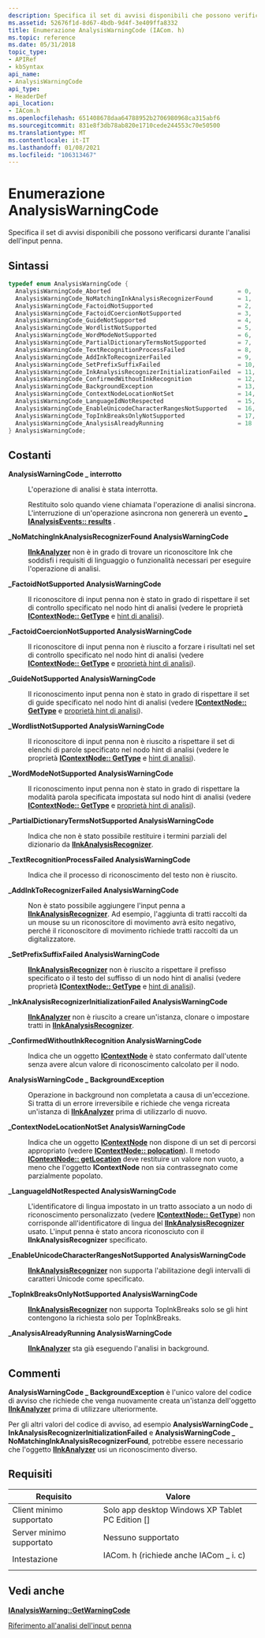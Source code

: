 ```yaml
---
description: Specifica il set di avvisi disponibili che possono verificarsi durante l'analisi dell'input penna.
ms.assetid: 52676f1d-8d67-4bdb-9d4f-3e409ffa8332
title: Enumerazione AnalysisWarningCode (IACom. h)
ms.topic: reference
ms.date: 05/31/2018
topic_type:
- APIRef
- kbSyntax
api_name:
- AnalysisWarningCode
api_type:
- HeaderDef
api_location:
- IACom.h
ms.openlocfilehash: 651408678daa64788952b2706980968ca315abf6
ms.sourcegitcommit: 831e8f3db78ab820e1710cede244553c70e50500
ms.translationtype: MT
ms.contentlocale: it-IT
ms.lasthandoff: 01/08/2021
ms.locfileid: "106313467"
---
```

# <a name="analysiswarningcode-enumeration"></a>Enumerazione AnalysisWarningCode

Specifica il set di avvisi disponibili che possono verificarsi durante l'analisi dell'input penna.

## <a name="syntax"></a>Sintassi


```C++
typedef enum AnalysisWarningCode { 
  AnalysisWarningCode_Aborted                                    = 0,
  AnalysisWarningCode_NoMatchingInkAnalysisRecognizerFound       = 1,
  AnalysisWarningCode_FactoidNotSupported                        = 2,
  AnalysisWarningCode_FactoidCoercionNotSupported                = 3,
  AnalysisWarningCode_GuideNotSupported                          = 4,
  AnalysisWarningCode_WordlistNotSupported                       = 5,
  AnalysisWarningCode_WordModeNotSupported                       = 6,
  AnalysisWarningCode_PartialDictionaryTermsNotSupported         = 7,
  AnalysisWarningCode_TextRecognitionProcessFailed               = 8,
  AnalysisWarningCode_AddInkToRecognizerFailed                   = 9,
  AnalysisWarningCode_SetPrefixSuffixFailed                      = 10,
  AnalysisWarningCode_InkAnalysisRecognizerInitializationFailed  = 11,
  AnalysisWarningCode_ConfirmedWithoutInkRecognition             = 12,
  AnalysisWarningCode_BackgroundException                        = 13,
  AnalysisWarningCode_ContextNodeLocationNotSet                  = 14,
  AnalysisWarningCode_LanguageIdNotRespected                     = 15,
  AnalysisWarningCode_EnableUnicodeCharacterRangesNotSupported   = 16,
  AnalysisWarningCode_TopInkBreaksOnlyNotSupported               = 17,
  AnalysisWarningCode_AnalysisAlreadyRunning                     = 18
} AnalysisWarningCode;
```



## <a name="constants"></a>Costanti

<dl> <dt>

<span id="AnalysisWarningCode_Aborted"></span><span id="analysiswarningcode_aborted"></span><span id="ANALYSISWARNINGCODE_ABORTED"></span>**AnalysisWarningCode \_ interrotto**
</dt> <dd>

L'operazione di analisi è stata interrotta.

Restituito solo quando viene chiamata l'operazione di analisi sincrona. L'interruzione di un'operazione asincrona non genererà un evento [**\_ IAnalysisEvents:: results**](-ianalysisevents-results.md) .

</dd> <dt>

<span id="AnalysisWarningCode_NoMatchingInkAnalysisRecognizerFound"></span><span id="analysiswarningcode_nomatchinginkanalysisrecognizerfound"></span><span id="ANALYSISWARNINGCODE_NOMATCHINGINKANALYSISRECOGNIZERFOUND"></span>**\_NoMatchingInkAnalysisRecognizerFound AnalysisWarningCode**
</dt> <dd>

[**IInkAnalyzer**](iinkanalyzer.md) non è in grado di trovare un riconoscitore Ink che soddisfi i requisiti di linguaggio o funzionalità necessari per eseguire l'operazione di analisi.

</dd> <dt>

<span id="AnalysisWarningCode_FactoidNotSupported"></span><span id="analysiswarningcode_factoidnotsupported"></span><span id="ANALYSISWARNINGCODE_FACTOIDNOTSUPPORTED"></span>**\_FactoidNotSupported AnalysisWarningCode**
</dt> <dd>

Il riconoscitore di input penna non è stato in grado di rispettare il set di controllo specificato nel nodo hint di analisi (vedere le proprietà [**IContextNode:: GetType**](icontextnode-gettype.md) e [hint di analisi](analysis-hint-properties.md)).

</dd> <dt>

<span id="AnalysisWarningCode_FactoidCoercionNotSupported"></span><span id="analysiswarningcode_factoidcoercionnotsupported"></span><span id="ANALYSISWARNINGCODE_FACTOIDCOERCIONNOTSUPPORTED"></span>**\_FactoidCoercionNotSupported AnalysisWarningCode**
</dt> <dd>

Il riconoscitore di input penna non è riuscito a forzare i risultati nel set di controllo specificato nel nodo hint di analisi (vedere [**IContextNode:: GetType**](icontextnode-gettype.md) e [proprietà hint di analisi](analysis-hint-properties.md)).

</dd> <dt>

<span id="AnalysisWarningCode_GuideNotSupported"></span><span id="analysiswarningcode_guidenotsupported"></span><span id="ANALYSISWARNINGCODE_GUIDENOTSUPPORTED"></span>**\_GuideNotSupported AnalysisWarningCode**
</dt> <dd>

Il riconoscimento input penna non è stato in grado di rispettare il set di guide specificato nel nodo hint di analisi (vedere [**IContextNode:: GetType**](icontextnode-gettype.md) e [proprietà hint di analisi](analysis-hint-properties.md)).

</dd> <dt>

<span id="AnalysisWarningCode_WordlistNotSupported"></span><span id="analysiswarningcode_wordlistnotsupported"></span><span id="ANALYSISWARNINGCODE_WORDLISTNOTSUPPORTED"></span>**\_WordlistNotSupported AnalysisWarningCode**
</dt> <dd>

Il riconoscitore di input penna non è riuscito a rispettare il set di elenchi di parole specificato nel nodo hint di analisi (vedere le proprietà [**IContextNode:: GetType**](icontextnode-gettype.md) e [hint di analisi](analysis-hint-properties.md)).

</dd> <dt>

<span id="AnalysisWarningCode_WordModeNotSupported"></span><span id="analysiswarningcode_wordmodenotsupported"></span><span id="ANALYSISWARNINGCODE_WORDMODENOTSUPPORTED"></span>**\_WordModeNotSupported AnalysisWarningCode**
</dt> <dd>

Il riconoscimento input penna non è stato in grado di rispettare la modalità parola specificata impostata sul nodo hint di analisi (vedere [**IContextNode:: GetType**](icontextnode-gettype.md) e [proprietà hint di analisi](analysis-hint-properties.md)).

</dd> <dt>

<span id="AnalysisWarningCode_PartialDictionaryTermsNotSupported"></span><span id="analysiswarningcode_partialdictionarytermsnotsupported"></span><span id="ANALYSISWARNINGCODE_PARTIALDICTIONARYTERMSNOTSUPPORTED"></span>**\_PartialDictionaryTermsNotSupported AnalysisWarningCode**
</dt> <dd>

Indica che non è stato possibile restituire i termini parziali del dizionario da [**IInkAnalysisRecognizer**](iinkanalysisrecognizer.md).

</dd> <dt>

<span id="AnalysisWarningCode_TextRecognitionProcessFailed"></span><span id="analysiswarningcode_textrecognitionprocessfailed"></span><span id="ANALYSISWARNINGCODE_TEXTRECOGNITIONPROCESSFAILED"></span>**\_TextRecognitionProcessFailed AnalysisWarningCode**
</dt> <dd>

Indica che il processo di riconoscimento del testo non è riuscito.

</dd> <dt>

<span id="AnalysisWarningCode_AddInkToRecognizerFailed"></span><span id="analysiswarningcode_addinktorecognizerfailed"></span><span id="ANALYSISWARNINGCODE_ADDINKTORECOGNIZERFAILED"></span>**\_AddInkToRecognizerFailed AnalysisWarningCode**
</dt> <dd>

Non è stato possibile aggiungere l'input penna a [**IInkAnalysisRecognizer**](iinkanalysisrecognizer.md). Ad esempio, l'aggiunta di tratti raccolti da un mouse su un riconoscitore di movimento avrà esito negativo, perché il riconoscitore di movimento richiede tratti raccolti da un digitalizzatore.

</dd> <dt>

<span id="AnalysisWarningCode_SetPrefixSuffixFailed"></span><span id="analysiswarningcode_setprefixsuffixfailed"></span><span id="ANALYSISWARNINGCODE_SETPREFIXSUFFIXFAILED"></span>**\_SetPrefixSuffixFailed AnalysisWarningCode**
</dt> <dd>

[**IInkAnalysisRecognizer**](iinkanalysisrecognizer.md) non è riuscito a rispettare il prefisso specificato o il testo del suffisso di un nodo hint di analisi (vedere proprietà [**IContextNode:: GetType**](icontextnode-gettype.md) e [hint di analisi](analysis-hint-properties.md)).

</dd> <dt>

<span id="AnalysisWarningCode_InkAnalysisRecognizerInitializationFailed"></span><span id="analysiswarningcode_inkanalysisrecognizerinitializationfailed"></span><span id="ANALYSISWARNINGCODE_INKANALYSISRECOGNIZERINITIALIZATIONFAILED"></span>**\_InkAnalysisRecognizerInitializationFailed AnalysisWarningCode**
</dt> <dd>

[**IInkAnalyzer**](iinkanalyzer.md) non è riuscito a creare un'istanza, clonare o impostare tratti in [**IInkAnalysisRecognizer**](iinkanalysisrecognizer.md).

</dd> <dt>

<span id="AnalysisWarningCode_ConfirmedWithoutInkRecognition"></span><span id="analysiswarningcode_confirmedwithoutinkrecognition"></span><span id="ANALYSISWARNINGCODE_CONFIRMEDWITHOUTINKRECOGNITION"></span>**\_ConfirmedWithoutInkRecognition AnalysisWarningCode**
</dt> <dd>

Indica che un oggetto [**IContextNode**](icontextnode.md) è stato confermato dall'utente senza avere alcun valore di riconoscimento calcolato per il nodo.

</dd> <dt>

<span id="AnalysisWarningCode_BackgroundException"></span><span id="analysiswarningcode_backgroundexception"></span><span id="ANALYSISWARNINGCODE_BACKGROUNDEXCEPTION"></span>**AnalysisWarningCode \_ BackgroundException**
</dt> <dd>

Operazione in background non completata a causa di un'eccezione. Si tratta di un errore irreversibile e richiede che venga ricreata un'istanza di [**IInkAnalyzer**](iinkanalyzer.md) prima di utilizzarlo di nuovo.

</dd> <dt>

<span id="AnalysisWarningCode_ContextNodeLocationNotSet"></span><span id="analysiswarningcode_contextnodelocationnotset"></span><span id="ANALYSISWARNINGCODE_CONTEXTNODELOCATIONNOTSET"></span>**\_ContextNodeLocationNotSet AnalysisWarningCode**
</dt> <dd>

Indica che un oggetto [**IContextNode**](icontextnode.md) non dispone di un set di percorsi appropriato (vedere [**IContextNode:: polocation**](icontextnode-setlocation.md)). Il metodo [**IContextNode:: getLocation**](icontextnode-getlocation.md) deve restituire un valore non vuoto, a meno che l'oggetto **IContextNode** non sia contrassegnato come parzialmente popolato.

</dd> <dt>

<span id="AnalysisWarningCode_LanguageIdNotRespected"></span><span id="analysiswarningcode_languageidnotrespected"></span><span id="ANALYSISWARNINGCODE_LANGUAGEIDNOTRESPECTED"></span>**\_LanguageIdNotRespected AnalysisWarningCode**
</dt> <dd>

L'identificatore di lingua impostato in un tratto associato a un nodo di riconoscimento personalizzato (vedere [**IContextNode:: GetType**](icontextnode-gettype.md)) non corrisponde all'identificatore di lingua del [**IInkAnalysisRecognizer**](iinkanalysisrecognizer.md) usato. L'input penna è stato ancora riconosciuto con il **IInkAnalysisRecognizer** specificato.

</dd> <dt>

<span id="AnalysisWarningCode_EnableUnicodeCharacterRangesNotSupported"></span><span id="analysiswarningcode_enableunicodecharacterrangesnotsupported"></span><span id="ANALYSISWARNINGCODE_ENABLEUNICODECHARACTERRANGESNOTSUPPORTED"></span>**\_EnableUnicodeCharacterRangesNotSupported AnalysisWarningCode**
</dt> <dd>

[**IInkAnalysisRecognizer**](iinkanalysisrecognizer.md) non supporta l'abilitazione degli intervalli di caratteri Unicode come specificato.

</dd> <dt>

<span id="AnalysisWarningCode_TopInkBreaksOnlyNotSupported"></span><span id="analysiswarningcode_topinkbreaksonlynotsupported"></span><span id="ANALYSISWARNINGCODE_TOPINKBREAKSONLYNOTSUPPORTED"></span>**\_TopInkBreaksOnlyNotSupported AnalysisWarningCode**
</dt> <dd>

[**IInkAnalysisRecognizer**](iinkanalysisrecognizer.md) non supporta TopInkBreaks solo se gli hint contengono la richiesta solo per TopInkBreaks.

</dd> <dt>

<span id="AnalysisWarningCode_AnalysisAlreadyRunning"></span><span id="analysiswarningcode_analysisalreadyrunning"></span><span id="ANALYSISWARNINGCODE_ANALYSISALREADYRUNNING"></span>**\_AnalysisAlreadyRunning AnalysisWarningCode**
</dt> <dd>

[**IInkAnalyzer**](iinkanalyzer.md) sta già eseguendo l'analisi in background.

</dd> </dl>

## <a name="remarks"></a>Commenti

**AnalysisWarningCode \_ BackgroundException** è l'unico valore del codice di avviso che richiede che venga nuovamente creata un'istanza dell'oggetto [**IInkAnalyzer**](iinkanalyzer.md) prima di utilizzare ulteriormente.

Per gli altri valori del codice di avviso, ad esempio **AnalysisWarningCode \_ InkAnalysisRecognizerInitializationFailed** e **AnalysisWarningCode \_ NoMatchingInkAnalysisRecognizerFound**, potrebbe essere necessario che l'oggetto [**IInkAnalyzer**](iinkanalyzer.md) usi un riconoscimento diverso.

## <a name="requirements"></a>Requisiti



| Requisito | Valore |
|-------------------------------------|---------------------------------------------------------------------------------------------------------------|
| Client minimo supportato<br/> | Solo app desktop Windows XP Tablet PC Edition \[\]<br/>                                                 |
| Server minimo supportato<br/> | Nessuno supportato<br/>                                                                                     |
| Intestazione<br/>                   | <dl> <dt>IACom. h (richiede anche IACom \_ i. c)</dt> </dl> |



## <a name="see-also"></a>Vedi anche

<dl> <dt>

[**IAnalysisWarning::GetWarningCode**](ianalysiswarning-getwarningcode.md)
</dt> <dt>

[Riferimento all'analisi dell'input penna](ink-analysis-reference.md)
</dt> </dl>

 

 




